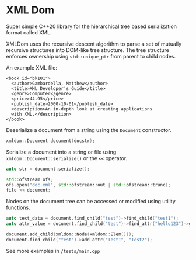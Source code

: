 # XML Dom
Super simple C++20 library for the hierarchical tree based serialization format called XML.

XMLDom uses the recursive descent algorithm to parse a set of mutually recursive structures
into DOM-like tree structure. The tree structure enforces ownership using `std::unique_ptr` from parent
to child nodes.

An example XML file:
```
<book id="bk101">
  <author>Gambardella, Matthew</author>
  <title>XML Developer's Guide</title>
  <genre>Computer</genre>
  <price>44.95</price>
  <publish_date>2000-10-01</publish_date>
  <description>An in-depth look at creating applications
  with XML.</description>
</book>
```

Deserialize a document from a string using the `Document` constructor.

```c++
xmldom::Document document(docstr);
```

Serialize a document into a string or file using `xmldom::Document::serialize()` or the `<<` operator.
```c++
auto str = document.serialize();

std::ofstream ofs;
ofs.open("doc.xml", std::ofstream::out | std::ofstream::trunc);
file << document;
```

Nodes on the document tree can be accessed or modified using utility functions.
```c++
auto text_data = document.find_child("test")->find_child("test1");
auto attr_value = document.find_child("test")->find_attr("hello123")->get_value();

document.add_child(xmldom::Node(xmldom::Elem()));
document.find_child("test")->add_attr("Test1", "Test2");
```

See more examples in `/tests/main.cpp`